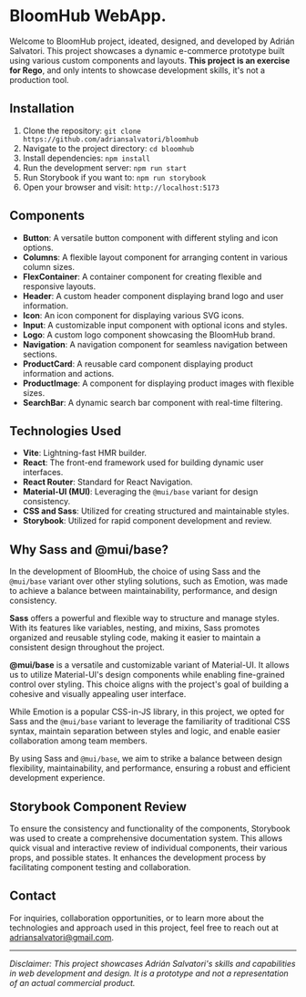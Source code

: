 # BloomHub WebApp.

Welcome to BloomHub project, ideated, designed, and developed by Adrián Salvatori. This project showcases a dynamic e-commerce prototype built using various custom components and layouts. **This project is an exercise for Rego**, and only intents to showcase development skills, it's not a production tool.

## Installation

1. Clone the repository: `git clone https://github.com/adriansalvatori/bloomhub`
2. Navigate to the project directory: `cd bloomhub`
3. Install dependencies: `npm install`
4. Run the development server: `npm run start`
5. Run Storybook if you want to: `npm run storybook`
5. Open your browser and visit: `http://localhost:5173`

## Components

- **Button**: A versatile button component with different styling and icon options.
- **Columns**: A flexible layout component for arranging content in various column sizes.
- **FlexContainer**: A container component for creating flexible and responsive layouts.
- **Header**: A custom header component displaying brand logo and user information.
- **Icon**: An icon component for displaying various SVG icons.
- **Input**: A customizable input component with optional icons and styles.
- **Logo**: A custom logo component showcasing the BloomHub brand.
- **Navigation**: A navigation component for seamless navigation between sections.
- **ProductCard**: A reusable card component displaying product information and actions.
- **ProductImage**: A component for displaying product images with flexible sizes.
- **SearchBar**: A dynamic search bar component with real-time filtering.
  
## Technologies Used

- **Vite**: Lightning-fast HMR builder. 
- **React**: The front-end framework used for building dynamic user interfaces.
- **React Router**: Standard for React Navigation. 
- **Material-UI (MUI)**: Leveraging the `@mui/base` variant for design consistency.
- **CSS and Sass**: Utilized for creating structured and maintainable styles.
- **Storybook**: Utilized for rapid component development and review.

## Why Sass and @mui/base?

In the development of BloomHub, the choice of using Sass and the `@mui/base` variant over other styling solutions, such as Emotion, was made to achieve a balance between maintainability, performance, and design consistency.

**Sass** offers a powerful and flexible way to structure and manage styles. With its features like variables, nesting, and mixins, Sass promotes organized and reusable styling code, making it easier to maintain a consistent design throughout the project.

**@mui/base** is a versatile and customizable variant of Material-UI. It allows us to utilize Material-UI's design components while enabling fine-grained control over styling. This choice aligns with the project's goal of building a cohesive and visually appealing user interface.

While Emotion is a popular CSS-in-JS library, in this project, we opted for Sass and the `@mui/base` variant to leverage the familiarity of traditional CSS syntax, maintain separation between styles and logic, and enable easier collaboration among team members.

By using Sass and `@mui/base`, we aim to strike a balance between design flexibility, maintainability, and performance, ensuring a robust and efficient development experience.

## Storybook Component Review

To ensure the consistency and functionality of the components, Storybook was used to create a comprehensive documentation system. This allows quick visual and interactive review of individual components, their various props, and possible states. It enhances the development process by facilitating component testing and collaboration.

## Contact

For inquiries, collaboration opportunities, or to learn more about the technologies and approach used in this project, feel free to reach out at [adriansalvatori@gmail.com](mailto:adriansalvatori@gmail.com).

---

*Disclaimer: This project showcases Adrián Salvatori's skills and capabilities in web development and design. It is a prototype and not a representation of an actual commercial product.*

